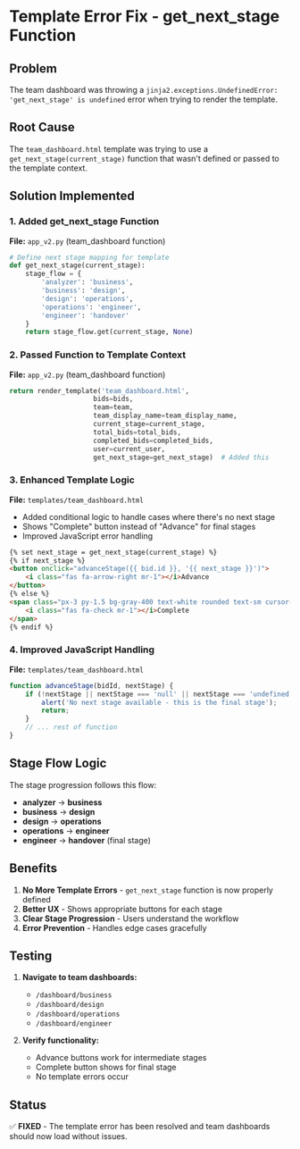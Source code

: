 # Template Error Fix - get_next_stage Function

## Problem
The team dashboard was throwing a `jinja2.exceptions.UndefinedError: 'get_next_stage' is undefined` error when trying to render the template.

## Root Cause
The `team_dashboard.html` template was trying to use a `get_next_stage(current_stage)` function that wasn't defined or passed to the template context.

## Solution Implemented

### 1. Added get_next_stage Function
**File:** `app_v2.py` (team_dashboard function)

```python
# Define next stage mapping for template
def get_next_stage(current_stage):
    stage_flow = {
        'analyzer': 'business',
        'business': 'design',
        'design': 'operations',
        'operations': 'engineer',
        'engineer': 'handover'
    }
    return stage_flow.get(current_stage, None)
```

### 2. Passed Function to Template Context
**File:** `app_v2.py` (team_dashboard function)

```python
return render_template('team_dashboard.html', 
                     bids=bids, 
                     team=team,
                     team_display_name=team_display_name,
                     current_stage=current_stage,
                     total_bids=total_bids,
                     completed_bids=completed_bids,
                     user=current_user,
                     get_next_stage=get_next_stage)  # Added this
```

### 3. Enhanced Template Logic
**File:** `templates/team_dashboard.html`

- Added conditional logic to handle cases where there's no next stage
- Shows "Complete" button instead of "Advance" for final stages
- Improved JavaScript error handling

```html
{% set next_stage = get_next_stage(current_stage) %}
{% if next_stage %}
<button onclick="advanceStage({{ bid.id }}, '{{ next_stage }}')">
    <i class="fas fa-arrow-right mr-1"></i>Advance
</button>
{% else %}
<span class="px-3 py-1.5 bg-gray-400 text-white rounded text-sm cursor-not-allowed">
    <i class="fas fa-check mr-1"></i>Complete
</span>
{% endif %}
```

### 4. Improved JavaScript Handling
**File:** `templates/team_dashboard.html`

```javascript
function advanceStage(bidId, nextStage) {
    if (!nextStage || nextStage === 'null' || nextStage === 'undefined') {
        alert('No next stage available - this is the final stage');
        return;
    }
    // ... rest of function
}
```

## Stage Flow Logic

The stage progression follows this flow:
- **analyzer** → **business**
- **business** → **design** 
- **design** → **operations**
- **operations** → **engineer**
- **engineer** → **handover** (final stage)

## Benefits

1. **No More Template Errors** - `get_next_stage` function is now properly defined
2. **Better UX** - Shows appropriate buttons for each stage
3. **Clear Stage Progression** - Users understand the workflow
4. **Error Prevention** - Handles edge cases gracefully

## Testing

1. **Navigate to team dashboards:**
   - `/dashboard/business`
   - `/dashboard/design`
   - `/dashboard/operations`
   - `/dashboard/engineer`

2. **Verify functionality:**
   - Advance buttons work for intermediate stages
   - Complete button shows for final stage
   - No template errors occur

## Status
✅ **FIXED** - The template error has been resolved and team dashboards should now load without issues.
